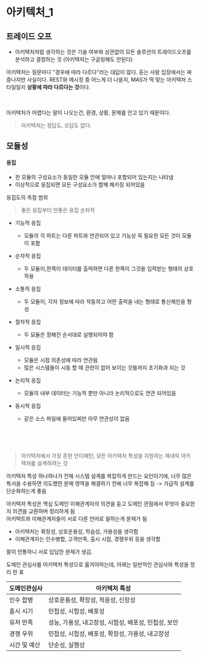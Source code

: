 # 아키텍처\_1

## 트레이드 오프

- 아키텍처처럼 생각하는 것은 기술 여부와 상관없이 모든 솔루션의 트레이드오프를 분석하고 결정하는 것
  (아키텍처는 구글링해도 안된다)

아키텍처는 질문마다 "경우에 따라 다르다"라는 대답이 많다.
듣는 사람 입장에서는 짜증나지만 사실이다. REST와 메시징 중 어느게 더 나을지, MAS가 딱 맞는 아키텍처 스타일일지 **상황에 따라 다르다는 것**이다.

<br>

<br>
아키텍처가 어렵다는 말이 나오는건, 환경, 상황, 문제를 안고 있기 때문이다.

> 아키텍처는 정답도, 오답도 없다.

## 모듈성

#### 응집

- 한 모듈의 구성요소가 동일한 모듈 안에 얼마나 포함되어 있는지는 나타냄
- 이상적으로 응집되면 모든 구성요소가 함께 패키징 되어있음

응집도의 측점 범위

> 좋은 응집부터 안좋은 응집 순차적

- 기능적 응집

  - 모듈의 각 파트는 다른 파트와 연관되어 있고 기능상 꼭 필요한 모든 것이 모듈이 포함

- 순차적 응집

  - 두 모듈이,한쪽이 데이터를 출력하면 다른 한쪽이 그것을 입력받는 형태의 상호작용

- 소통적 응집

  - 두 모듈이, 각자 정보에 따라 작동하고 어떤 출력을 내는 형태로 통신체인을 형성

- 절차적 응집

  - 두 묘듈은 정해진 순서대로 실행되어야 함

- 일시적 응집

  - 모듈은 시점 의존성에 따라 연관됨
  - 많은 시스템들이 시동 할 때 관련이 없어 보이는 것들까지 초기화과 되는 것

- 논리적 응집

  - 모듈의 내부 데이터는 기능적 뿐만 아니라 논리적으로도 연관 되어있음

- 동시적 응집
  - 같은 소스 파일에 들어있찌만 아무 연관성이 없음

<br>
<br><br>

> 아키텍처에서 가장 흔한 안티패턴, 모든 아키텍처 특성을 지원하는 제네릭 아키텍처를 설계하려는 것

아키텍처 특성 하나하나가 전체 시스템 설계를 복잡하게 만드는 요인이기에, 너무 많은 특서을 수용하면 의도했떤 문제 영역을 해결하기 전에 너무 복잡해 짐
-> 가급적 설계를 단순화하는게 좋음

아키텍처 특성은 핵심 도메인 이해관계자의 의견을 듣고 도메인 관점에서 무엇이 중요한지 의견을 교환하며 정리하게 됨
<br>
아키텍트와 이해관계자들이 서로 다른 언어로 말하는게 문제가 됨

- 아키텍처는 확장성, 상호운용성, 학슴성, 가용성을 생각함
- 이해관계자는 인수병합, 고객만족, 출시 시점, 경쟁우위 등을 생각함

말이 안통하니 서로 답답한 문제가 생김.
<br>

도메인 관심사를 아키텍처 특성으로 옮겨야하는데, 아래는 일반적인 관심사와 특성을 정리 한 표

| 도메인관심사 | 아키텍처 특성                                        |
| ------------ | ---------------------------------------------------- |
| 인수 합병    | 상호운용성, 확장성, 적응성, 신장성                   |
| 출시 시기    | 민첩성, 시험성, 배포성                               |
| 유저 만족    | 성능, 가용성, 내고장성, 시험성, 배포성, 민첩성, 보안 |
| 경쟁 우위    | 민첩성, 시험성, 배포성, 확장성, 가용성, 내고장성     |
| 시간 및 예산 | 단순성, 실행성                                       |
